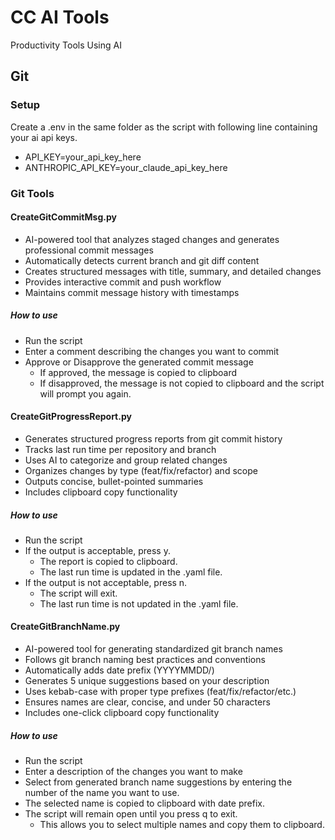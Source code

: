 # CC AI Tools
Productivity Tools Using AI


## Git
### Setup
Create a .env in the same folder as the script with following line containing your ai api keys.
- API_KEY=your_api_key_here
- ANTHROPIC_API_KEY=your_claude_api_key_here

### Git Tools
#### CreateGitCommitMsg.py
 * AI-powered tool that analyzes staged changes and generates professional commit messages
 * Automatically detects current branch and git diff content
 * Creates structured messages with title, summary, and detailed changes
 * Provides interactive commit and push workflow
 * Maintains commit message history with timestamps
##### How to use
 * Run the script
 * Enter a comment describing the changes you want to commit
 * Approve or Disapprove the generated commit message
   * If approved, the message is copied to clipboard
   * If disapproved, the message is not copied to clipboard and the script will prompt you again.

#### CreateGitProgressReport.py
 * Generates structured progress reports from git commit history
 * Tracks last run time per repository and branch
 * Uses AI to categorize and group related changes
 * Organizes changes by type (feat/fix/refactor) and scope
 * Outputs concise, bullet-pointed summaries
 * Includes clipboard copy functionality
##### How to use
 * Run the script
 * If the output is acceptable, press y.
   * The report is copied to clipboard.
   * The last run time is updated in the .yaml file.
 * If the output is not acceptable, press n.
   * The script will exit.
   * The last run time is not updated in the .yaml file.

#### CreateGitBranchName.py
 * AI-powered tool for generating standardized git branch names
 * Follows git branch naming best practices and conventions
 * Automatically adds date prefix (YYYYMMDD/)
 * Generates 5 unique suggestions based on your description
 * Uses kebab-case with proper type prefixes (feat/fix/refactor/etc.)
 * Ensures names are clear, concise, and under 50 characters
 * Includes one-click clipboard copy functionality 
##### How to use
 * Run the script
 * Enter a description of the changes you want to make
 * Select from generated branch name suggestions by entering the number of the name you want to use.
 * The selected name is copied to clipboard with date prefix.
 * The script will remain open until you press q to exit.
   * This allows you to select multiple names and copy them to clipboard.
